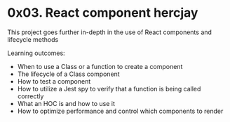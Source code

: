 # 0x03. React component hercjay

This project goes further in-depth in the use of React components and lifecycle methods

Learning outcomes:

- When to use a Class or a function to create a component
- The lifecycle of a Class component
- How to test a component
- How to utilize a Jest spy to verify that a function is being called correctly
- What an HOC is and how to use it
- How to optimize performance and control which components to render
